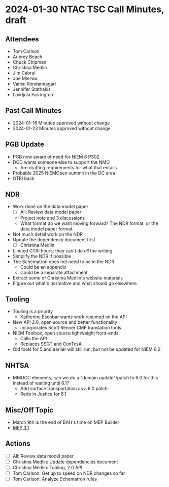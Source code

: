 # 2024-01-30 NTAC TSC Call Minutes, draft

## Attendees

- Tom Carlson
- Aubrey Beach
- Chuck Chipman
- Christina Medlin
- Jim Cabral
- Joe Mierwa
- Vamsi Kondannagari
- Jennifer Stathakis
- Lavdjola Farrington

## Past Call Minutes

- 2024-01-16 Minutes approved without change
- 2024-01-23 Minutes approved without change

## PGB Update

- PGB now aware of need for NIEM 6 PS02
- DOD wants someone else to support the NMO
	- Are drafting requirements for what that entails
- Probable 2025 NIEMOpen summit in the DC area
- GTRI back

## NDR

- Work done on the data model paper
	- [ ] All: Review data model paper
	- Project note and 3 discussions
	- What format do we want moving forward? The NDR format, or the data model paper format
- Not much detail work on the NDR
- Update the dependency document first
	- [ ] Christina Medlin
- Limited GTRI hours; they can't do _all_ the writing
- Simplify the NDR if possible
- The Schematron does not need to be in the NDR
	- Could be an appendix
	- Could be a separate attachment
- Extract some of Christina Medlin's website materials
- Figure out what's normative and what should go elsewhere

## Tooling

- Tooling is a priority
	- Katherine Escobar wants work resumed on the API
- New API 2.0, open source and better functionality
	- Incorporates Scott Renner CMF translation tools
- NIEM Toolbox, open source lightweight front-ends
	- Calls the API
	- Replaces SSGT and ConTesA
- Old tools for 5 and earlier will still run, but not be updated for NIEM 6.0

## NHTSA

- MMUCC elements, can we do a "domain update"/patch to 6.0 for this instead of waiting until 6.1?
	- Add surface transportation as a 6.0 patch
	- Redo in Justice for 6.1

## Misc/Off Topic

- March 9th is the end of BAH's time on MEP Builder
- [MEP 3.1](https://mep.niemopen.org)

## Actions

- [ ] All: Review data model paper
- [ ] Christina Medlin: Update dependencies document
- [ ] Christina Medlin: Tooling, 2.0 API
- [ ] Tom Carlson: Get up to speed on NDR changes so far
- [ ] Tom Carlson: Analyze Schematron rules
